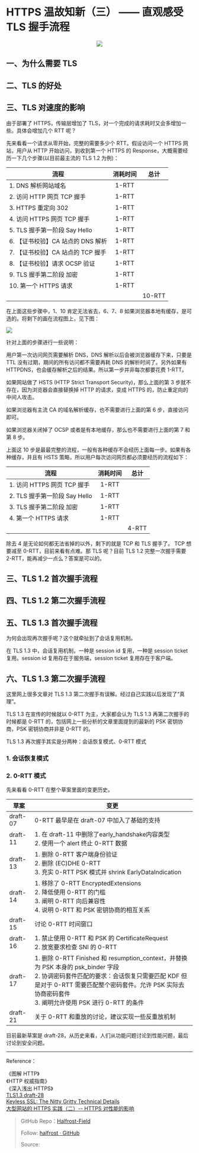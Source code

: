 # HTTPS 温故知新（三） —— 直观感受 TLS 握手流程


<p align='center'>
<img src='https://img.halfrost.com/Blog/ArticleImage/97_0.png'>
</p>


## 一、为什么需要 TLS




## 二、TLS 的好处


## 三、TLS 对速度的影响

由于部署了 HTTPS，传输层增加了 TLS，对一个完成的请求耗时又会多增加一些。具体会增加几个 RTT 呢？

先来看看一个请求从零开始，完整的需要多少个 RTT。假设访问一个 HTTPS 网站，用户从 HTTP 开始访问，到收到第一个 HTTPS 的 Response，大概需要经历一下几个步骤(以目前最主流的 TLS 1.2 为例)：


|流程 | 消耗时间 | 总计 |
| --- | :---: | :---:|
|1. DNS 解析网站域名 | 1-RTT | |
|2. 访问 HTTP 网页 TCP 握手 |  1-RTT | |
|3. HTTPS 重定向 302 |  1-RTT | |
|4. 访问 HTTPS 网页 TCP 握手|  1-RTT | |
|5. TLS 握手第一阶段 Say Hello| 1-RTT||
|6. 【证书校验】CA 站点的 DNS 解析| 1-RTT||
|7. 【证书校验】CA 站点的 TCP 握手| 1-RTT||
|8. 【证书校验】请求 OCSP 验证|1-RTT||
|9. TLS 握手第二阶段 加密| 1-RTT||
|10. 第一个 HTTPS 请求| 1-RTT||
|||10-RTT|


在上面这些步骤中，1、10 肯定无法省去，6、7、8 如果浏览器本地有缓存，是可选的。将剩下的画在流程图上，见下图：

![](https://img.halfrost.com/Blog/ArticleImage/97_1.png)

针对上面的步骤进行一些说明：

用户第一次访问网页需要解析 DNS，DNS 解析以后会被浏览器缓存下来，只要是 TTL 没有过期，期间的所有访问都不需要再耗 DNS 的解析时间了。另外如果有 HTTPDNS，也会缓存解析之后的结果。所以第一步并非每次都要花费 1-RTT。

如果网站做了 HSTS (HTTP Strict Transport Security)，那么上面的第 3 步就不存在，因为浏览器会直接替换掉 HTTP 的请求，变成 HTTPS 的，防止重定向的中间人攻击。

如果浏览器有主流 CA 的域名解析缓存，也不需要进行上面的第 6 步，直接访问即可。

如果浏览器关闭掉了 OCSP 或者是有本地缓存，那么也不需要进行上面的第 7 和第 8 步。 

上面这 10 步是最最完整的流程，一般有各种缓存不会经历上面每一步。如果有各种缓存，并且有 HSTS 策略，所以用户每次访问网页都必须要经历的流程如下：

|流程 | 消耗时间 | 总计 |
|--- | :---: | :---: |
|1. 访问 HTTPS 网页 TCP 握手 |  1-RTT | |
|2. TLS 握手第一阶段 Say Hello| 1-RTT||
|3. TLS 握手第二阶段 加密| 1-RTT||
|4. 第一个 HTTPS 请求| 1-RTT||
|||4-RTT|

除去 4 是无论如何都无法省掉的以外，剩下的就是 TCP 和 TLS 握手了。 TCP 想要减至 0-RTT，目前来看有点难。那 TLS 呢？目前 TLS 1.2 完整一次握手需要 2-RTT，能再减少一点么？答案是可以的。



## 三、TLS 1.2 首次握手流程



## 四、TLS 1.2 第二次握手流程


## 五、TLS 1.3 首次握手流程

为何会出现再次握手呢？这个就牵扯到了会话复用机制。

在 TLS 1.3 中，会话复用机制，一种是 session id 复用，一种是 session ticket 复用。session id 复用存在于服务端，session ticket 复用存在于客户端。


## 六、TLS 1.3 第二次握手流程

这里网上很多文章对 TLS 1.3 第二次握手有误解。经过自己实践以后发现了“真理”。

TLS 1.3 在宣传的时候就以 0-RTT 为主，大家都会认为 TLS 1.3 再第二次握手的时候都是 0-RTT 的，包括网上一些分析的文章里面提到的最新的 PSK 密钥协商，PSK 密钥协商并非是 0-RTT 的。

TLS 1.3 再次握手其实是分两种：会话恢复模式、0-RTT 模式

### 1. 会话恢复模式


### 2. 0-RTT 模式

先来看看 0-RTT 在整个草案里面的变更历史。

|    草案    | 变更 |
| ---------- | --- |
| draft-07   |  0-RTT 最早是在 draft-07 中加入了基础的支持 |
| draft-11   |  1. 在 draft-11 中删除了early\_handshake内容类型<br>2. 使用一个 alert 终止 0-RTT 数据 |
| draft-13   |  1. 删除 0-RTT 客户端身份验证<br>2. 删除 (EC)DHE 0-RTT<br>3. 充实 0-RTT PSK 模式并 shrink EarlyDataIndication |
| draft-14   |  1. 移除了 0-RTT EncryptedExtensions<br>2. 降低使用 0-RTT 的门槛<br>3. 阐明 0-RTT 向后兼容性<br>4. 说明 0-RTT 和 PSK 密钥协商的相互关系 |
| draft-15   |  讨论 0-RTT 时间窗口 |
| draft-16   |  1. 禁止使用 0-RTT 和 PSK 的 CertificateRequest<br>2. 放宽要求检查 SNI 的 0-RTT |
| draft-17   |  1. 删除 0-RTT Finished 和 resumption\_context，并替换为 PSK 本身的 psk\_binder 字段<br>2. 协调密码套件匹配的要求：会话恢复只需要匹配 KDF 但是对于 0-RTT 需要匹配整个密码套件。允许 PSK 实际去协商密码套件<br>3. 阐明允许使用 PSK 进行 0-RTT 的条件 |
| draft-21   |  关于 0-RTT 和重放的讨论，建议实现一些反重放机制 |

目前最新草案是 draft-28，从历史来看，人们从功能问题讨论到性能问题，最后讨论到安全问题。

------------------------------------------------------

Reference：
  
《图解 HTTP》    
《HTTP 权威指南》  
《深入浅出 HTTPS》    
[TLS1.3 draft-28](https://tools.ietf.org/html/draft-ietf-tls-tls13-28)  
[Keyless SSL: The Nitty Gritty Technical Details](https://blog.cloudflare.com/keyless-ssl-the-nitty-gritty-technical-details/)  
[大型网站的 HTTPS 实践（二）-- HTTPS 对性能的影响](https://developer.baidu.com/resources/online/doc/security/https-pratice-2.html)

> GitHub Repo：[Halfrost-Field](HTTPS://github.com/halfrost/Halfrost-Field)
> 
> Follow: [halfrost · GitHub](HTTPS://github.com/halfrost)
>
> Source: []()